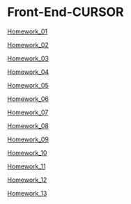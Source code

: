 # Front-End-CURSOR
<a href="https://radikmikhov.github.io/Front-End-CURSOR/Homework_01/HW1-Radik.html" target="_blank">Homework_01</a><br>

<a href="https://radikmikhov.github.io/Front-End-CURSOR/Homework_02/HW2-Radik.html" target="_blank">Homework_02</a><br>

<a href="https://radikmikhov.github.io/Front-End-CURSOR/Homework_03/HW3-Radik.html" target="_blank">Homework_03</a><br>

<a href="https://radikmikhov.github.io/Front-End-CURSOR/Homework_04/HW4-Radik.html" target="_blank">Homework_04</a><br>

<a href="https://radikmikhov.github.io/Front-End-CURSOR/Homework_05/HW5-Radik.html" target="_blank">Homework_05</a><br>

<a href="https://radikmikhov.github.io/Front-End-CURSOR/Homework_06/HW6-Radik.html" target="_blank">Homework_06</a><br>

<a href="https://radikmikhov.github.io/Front-End-CURSOR/Homework_07/HW7-Radik.html" target="_blank">Homework_07</a><br>

<a href="https://radikmikhov.github.io/Front-End-CURSOR/Homework_08/HW8-Radik.html" target="_blank">Homework_08</a><br>

<a href="https://radikmikhov.github.io/Front-End-CURSOR/Homework_09/HW9-Radik.html" target="_blank">Homework_09</a><br>

<a href="https://radikmikhov.github.io/Front-End-CURSOR/Homework_10/index.html" target="_blank">Homework_10</a><br>

<a href="https://radikmikhov.github.io/Front-End-CURSOR/Homework_11/HW11-Radik.html" target="_blank">Homework_11</a><br>

<a href="https://radikmikhov.github.io/Front-End-CURSOR/Homework_12/index.html" target="_blank">Homework_12</a><br>

<a href="https://radikmikhov.github.io/Front-End-CURSOR/Homework_13/HW13-Radik.html" target="_blank">Homework_13</a><br>
